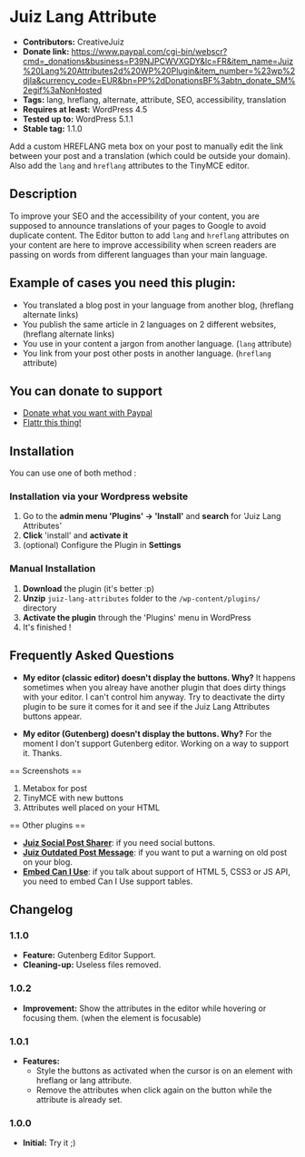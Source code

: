 ﻿# Juiz Lang Attribute

* **Contributors:** CreativeJuiz
* **Donate link:** https://www.paypal.com/cgi-bin/webscr?cmd=_donations&business=P39NJPCWVXGDY&lc=FR&item_name=Juiz%20Lang%20Attributes2d%20WP%20Plugin&item_number=%23wp%2djla&currency_code=EUR&bn=PP%2dDonationsBF%3abtn_donate_SM%2egif%3aNonHosted
* **Tags:** lang, hreflang, alternate, attribute, SEO, accessibility, translation
* **Requires at least:** WordPress 4.5
* **Tested up to:** WordPress 5.1.1
* **Stable tag:** 1.1.0

Add a custom HREFLANG meta box on your post to manually edit the link between your post and a translation (which could be outside your domain). Also add the `lang` and `hreflang` attributes to the TinyMCE editor.

## Description

To improve your SEO and the accessibility of your content, you are supposed to announce translations of your pages to Google to avoid duplicate content.
The Editor button to add `lang` and `hreflang` attributes on your content are here to improve accessibility when screen readers are passing on words from different languages than your main language.

## Example of cases you need this plugin:

* You translated a blog post in your language from another blog, (hreflang alternate links)
* You publish the same article in 2 languages on 2 different websites, (hreflang alternate links)
* You use in your content a jargon from another language. (`lang` attribute)
* You link from your post other posts in another language. (`hreflang` attribute)

## You can donate to support

* [Donate what you want with Paypal](https://www.paypal.com/cgi-bin/webscr?cmd=_donations&business=P39NJPCWVXGDY&lc=FR&item_name=Juiz%20Lang%20Attributes2d%20WP%20Plugin&item_number=%23wp%2djla&currency_code=EUR&bn=PP%2dDonationsBF%3abtn_donate_SM%2egif%3aNonHosted)
* [Flattr this thing!](https://flattr.com/submit/auto?user_id=CreativeJuiz&url=http://wordpress.org/plugins/juiz-lang-attributes/&title=Juiz%20Lang%20Attributes-%20WordPress%20Plugin&description=Add%20lang%20and%20hreflang%20attributes%20to%20the%20editor%20to%20improve%20accessibility%20and%20SEO&tags=WordPress,Social,Share,Buttons,Network,Twitter,Facebook,Linkedin&category=software)


## Installation

You can use one of both method :

### Installation via your Wordpress website

1. Go to the **admin menu 'Plugins' -> 'Install'** and **search** for 'Juiz Lang Attributes'
1. **Click** 'install' and **activate it**
1. (optional) Configure the Plugin in **Settings**

### Manual Installation

1. **Download** the plugin (it's better :p)
1. **Unzip** `juiz-lang-attributes` folder to the `/wp-content/plugins/` directory
1. **Activate the plugin** through the 'Plugins' menu in WordPress
1. It's finished !


## Frequently Asked Questions

* **My editor (classic editor) doesn't display the buttons. Why?**
It happens sometimes when you alreay have another plugin that does dirty things with your editor. I can't control him anyway. Try to deactivate the dirty plugin to be sure it comes for it and see if the Juiz Lang Attributes buttons appear.

* **My editor (Gutenberg) doesn't display the buttons. Why?**
For the moment I don't support Gutenberg editor. Working on a way to support it.
Thanks.

== Screenshots ==

1. Metabox for post
2. TinyMCE with new buttons
3. Attributes well placed on your HTML

== Other plugins ==

* **<a href="http://wordpress.org/plugins/juiz-social-post-sharer/">Juiz Social Post Sharer</a>**: if you need social buttons.
* **<a href="https://fr.wordpress.org/plugins/juiz-outdated-post-message/">Juiz Outdated Post Message</a>**: if you want to put a warning on old post on your blog.
* **<a href="https://wordpress.org/plugins/embed-can-i-use/">Embed Can I Use</a>**: if you talk about support of HTML 5, CSS3 or JS API, you need to embed Can I Use support tables.


## Changelog

### 1.1.0
* **Feature:** Gutenberg Editor Support.
* **Cleaning-up:** Useless files removed.

### 1.0.2
* **Improvement:** Show the attributes in the editor while hovering or focusing them. (when the element is focusable)

### 1.0.1
* **Features:**
  * Style the buttons as activated when the cursor is on an element with hreflang or lang attribute.
  * Remove the attributes when click again on the button while the attribute is already set.

### 1.0.0
* **Initial:** Try it ;)
